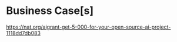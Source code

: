 # Business Case[s]

https://nat.org/aigrant-get-5-000-for-your-open-source-ai-project-1118dd7db083


